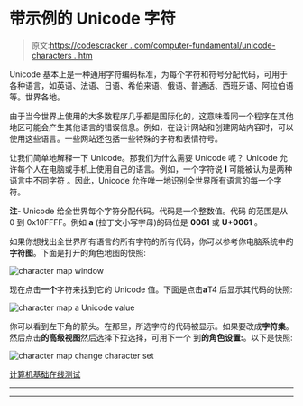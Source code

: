 # 带示例的 Unicode 字符

> 原文:[https://codescracker . com/computer-fundamental/unicode-characters . htm](https://codescracker.com/computer-fundamental/unicode-characters.htm)

Unicode 基本上是一种通用字符编码标准，为每个字符和符号分配代码，可用于各种语言，如英语、法语、日语、希伯来语、俄语、普通话、西班牙语、阿拉伯语等。世界各地。

由于当今世界上使用的大多数程序几乎都是国际化的，这意味着同一个程序在其他地区可能会产生其他语言的错误信息。例如，在设计网站和创建网站内容时，可以使用这些语言。一些网站还包括一些特殊的字符和表情符号。

让我们简单地解释一下 Unicode。那我们为什么需要 Unicode 呢？
Unicode 允许每个人在电脑或手机上使用自己的语言。例如，一个字符说 **I** 可能被认为是两种语言中不同字符 。因此，Unicode 允许唯一地识别全世界所有语言的每一个字符。

**注-** Unicode 给全世界每个字符分配代码。代码是一个整数值。代码 的范围是从 0 到 0x10FFFF。例如 **a** (拉丁文小写字母)的码位是 **0061** 或 **U+0061** 。

如果你想找出全世界所有语言的所有字符的所有代码，你可以参考你电脑系统中的**字符图**。下面是打开的角色地图的快照:

![character map window](../Images/898439bdcf40c493283f043336255c97.png)

现在点击**一个**字符来找到它的 Unicode 值。下面是点击**a**T4 后显示其代码的快照:

![character map a Unicode value](../Images/a492a244a9260af72922aa05e62ec5e2.png)

你可以看到左下角的箭头。在那里，所选字符的代码被显示。如果要改成**字符集**。然后点击**的高级视图**然后选择下拉选择，可用下一个 到**的角色设置:**。以下是快照:

![character map change character set](../Images/70b51c97a98d433522fc490d9f7ae990.png)

[计算机基础在线测试](/exam/showtest.php?subid=14)

* * *

* * *